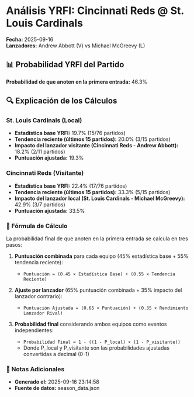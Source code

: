 # Análisis YRFI: Cincinnati Reds @ St. Louis Cardinals

**Fecha:** 2025-09-16  
**Lanzadores:** Andrew Abbott (V) vs Michael McGreevy (L)

## 📊 Probabilidad YRFI del Partido

**Probabilidad de que anoten en la primera entrada:** 46.3%

## 🔍 Explicación de los Cálculos

### St. Louis Cardinals (Local)
- **Estadística base YRFI:** 19.7% (15/76 partidos)
- **Tendencia reciente (últimos 15 partidos):** 20.0% (3/15 partidos)
- **Impacto del lanzador visitante (Cincinnati Reds - Andrew Abbott):** 18.2% (2/11 partidos)
- **Puntuación ajustada:** 19.3%

### Cincinnati Reds (Visitante)
- **Estadística base YRFI:** 22.4% (17/76 partidos)
- **Tendencia reciente (últimos 15 partidos):** 33.3% (5/15 partidos)
- **Impacto del lanzador local (St. Louis Cardinals - Michael McGreevy):** 42.9% (3/7 partidos)
- **Puntuación ajustada:** 33.5%

### 📝 Fórmula de Cálculo

La probabilidad final de que anoten en la primera entrada se calcula en tres pasos:

1. **Puntuación combinada** para cada equipo (45% estadística base + 55% tendencia reciente):
   - `Puntuación = (0.45 × Estadística Base) + (0.55 × Tendencia Reciente)`

2. **Ajuste por lanzador** (65% puntuación combinada + 35% impacto del lanzador contrario):
   - `Puntuación Ajustada = (0.65 × Puntuación) + (0.35 × Rendimiento Lanzador Rival)`

3. **Probabilidad final** considerando ambos equipos como eventos independientes:
   - `Probabilidad Final = 1 - ((1 - P_local) × (1 - P_visitante))`
   - Donde P_local y P_visitante son las probabilidades ajustadas convertidas a decimal (0-1)

### 📌 Notas Adicionales

- **Generado el:** 2025-09-16 23:14:58
- **Fuente de datos:** season_data.json
